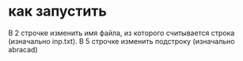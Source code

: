 # как запустить
В 2 строчке изменить имя файла, из которого считывается строка (изначально inp.txt). В 5 строчке изменить подстроку (изначально abracad)
